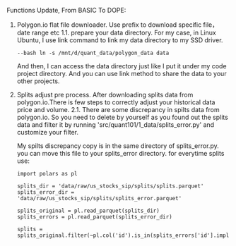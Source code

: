 Functions Update,
From BASIC To DOPE:

1. Polygon.io flat file downloader. Use prefix to download specific file，date range etc
    1.1. prepare your data directory.
    For my case, in Linux Ubuntu, I use link command to link my data directory to my SSD driver.
    ```
    --bash ln -s /mnt/d/quant_data/polygon_data data
    ```
    And then, I can access the data directory just like I put it under my code project directory. And you can use link method to share the data to your other projects.

2. Splits adjust pre process. After downloading splits data from polygon.io.There is few steps to correctly adjust your historical data price and volume. 
    2.1. There are some discrepancy in spilts data from polygon.io.
    So you need to delete by yourself as you found out the splits data and filter it by running 'src/quant101/1_data/splits_error.py' and customize your filter.
    
    My spilts discrepancy copy is in the same directory of splits_error.py. you can move this file to your splits_error directory.
    for everytime splits use:
    ```
    import polars as pl

    splits_dir = 'data/raw/us_stocks_sip/splits/splits.parquet'
    splits_error_dir = 'data/raw/us_stocks_sip/splits/splits_error.parquet'

    splits_original = pl.read_parquet(splits_dir)
    splits_errors = pl.read_parquet(splits_error_dir)

    splits = splits_original.filter(~pl.col('id').is_in(splits_errors['id'].implode()))

    ```